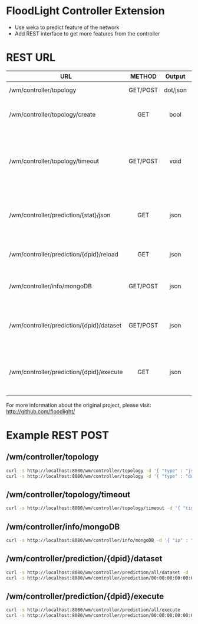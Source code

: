 # FloodLight Controller Extension

* Use weka to predict feature of the network
* Add REST interface to get more features from the controller

# REST URL
| URL        | METHOD | Output        | Description  |
| -----------|:------:|:-------------:| -----:|
| /wm/controller/topology               | GET/POST     | dot/json | Output a graph in dot|json format of the network. If no parameter is passed to the POST request, *json* is used |
| /wm/controller/topology/create        | GET          | bool  | Force the update/rebuild of the network graph |
| /wm/controller/topology/timeout       | GET/POST     | void  | Change the timeout of rebuild the network topology. Pass the ms w/ the POST request |
| /wm/controller/prediction/{stat}/json | GET          | json  | stat: *all* or *dpid* of a switch. Return the prediction info for the switches  |
| /wm/controller/prediction/{dpid}/reload | GET        | json  | Force the reload of the classifier for a switch |
| /wm/controller/info/mongoDB           | GET/POST     | json | Get/Set IP and PORT of mongoDB connection |
| /wm/controller/prediction/{dpid}/dataset | GET/POST  | json | dpid: *all* or *dpid* of a switch. Get/Set features for the dataset |
| /wm/controller/prediction/{dpid}/execute | GET       | json | dpid: *all* or *dpid* of a switch. Get the prediction of the load af a node |

For more information about the original project, please visit: http://github.com/floodlight/

# Example REST POST

## /wm/controller/topology
```bash
curl -s http://localhost:8080/wm/controller/topology -d '{ "type" : "json" }'
curl -s http://localhost:8080/wm/controller/topology -d '{ "type" : "dot" }'
```
## /wm/controller/topology/timeout 
```bash
curl -s http://localhost:8080/wm/controller/topology/timeout -d '{ "time" : "300" }'
```
## /wm/controller/info/mongoDB 
```bash
curl -s http://localhost:8080/wm/controller/info/mongoDB -d '{ "ip" : "127.0.0.1" , "port" : "27071" }'
```
## /wm/controller/prediction/{dpid}/dataset
```bash
curl -s http://localhost:8080/wm/controller/prediction/all/dataset -d '[ { "dpid" : "00:00:00:00:00:00:00:02", "lags" : "8", "derivative" : "false", "classSize" : "800" } , { "dpid" : "00:00:00:00:00:00:00:01", "lags" : "10", "derivative" : "false", "classSize" : "1000" }]'       
curl -s http://localhost:8080/wm/controller/prediction/00:00:00:00:00:00:00:02/dataset -d '{ "lags" : "8", "derivative" : "false", "classSize" : "800" }'
```

## /wm/controller/prediction/{dpid}/execute
```bash
curl -s http://localhost:8080/wm/controller/prediction/all/execute
curl -s http://localhost:8080/wm/controller/prediction/00:00:00:00:00:00:00:01/execute
```
